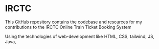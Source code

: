 # IRCTC
This GitHub repository contains the codebase and resources for my contributions to the IRCTC Online Train Ticket Booking System

Using the technologies of web-development like HTML, CSS, tailwind, JS, Java, 
